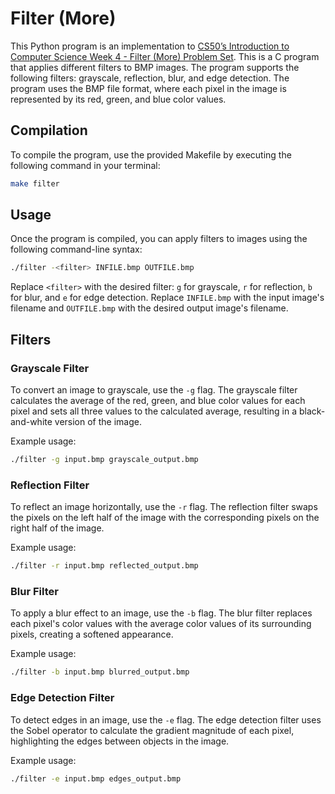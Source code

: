 # Filter (More)

This Python program is an implementation to [CS50’s Introduction to Computer Science Week 4 - Filter (More) Problem Set](https://cs50.harvard.edu/x/2023/psets/4/filter/more/). This is a C program that applies different filters to BMP images. The program supports the following filters: grayscale, reflection, blur, and edge detection. The program uses the BMP file format, where each pixel in the image is represented by its red, green, and blue color values.

## Compilation

To compile the program, use the provided Makefile by executing the following command in your terminal:

```bash
make filter
```

## Usage

Once the program is compiled, you can apply filters to images using the following command-line syntax:

```bash
./filter -<filter> INFILE.bmp OUTFILE.bmp
```

Replace `<filter>` with the desired filter: `g` for grayscale, `r` for reflection, `b` for blur, and `e` for edge detection. Replace `INFILE.bmp` with the input image's filename and `OUTFILE.bmp` with the desired output image's filename.

## Filters

### Grayscale Filter

To convert an image to grayscale, use the `-g` flag. The grayscale filter calculates the average of the red, green, and blue color values for each pixel and sets all three values to the calculated average, resulting in a black-and-white version of the image.

Example usage:
```bash
./filter -g input.bmp grayscale_output.bmp
```

### Reflection Filter

To reflect an image horizontally, use the `-r` flag. The reflection filter swaps the pixels on the left half of the image with the corresponding pixels on the right half of the image.

Example usage:
```bash
./filter -r input.bmp reflected_output.bmp
```

### Blur Filter

To apply a blur effect to an image, use the `-b` flag. The blur filter replaces each pixel's color values with the average color values of its surrounding pixels, creating a softened appearance.

Example usage:
```bash
./filter -b input.bmp blurred_output.bmp
```

### Edge Detection Filter

To detect edges in an image, use the `-e` flag. The edge detection filter uses the Sobel operator to calculate the gradient magnitude of each pixel, highlighting the edges between objects in the image.

Example usage:
```bash
./filter -e input.bmp edges_output.bmp
```